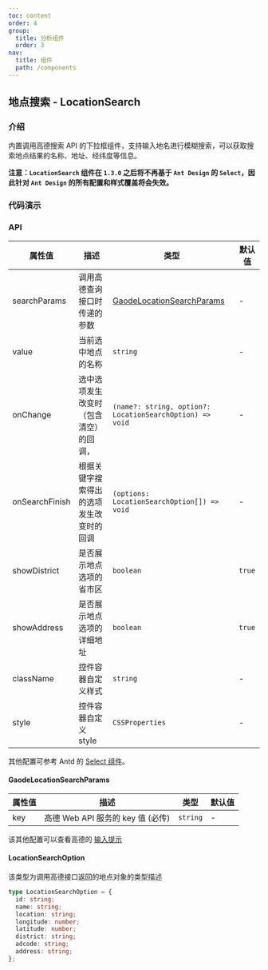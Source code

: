 ```yaml
---
toc: content
order: 4
group:
  title: 分析组件
  order: 3
nav:
  title: 组件
  path: /components
---
```


## 地点搜索 - LocationSearch

### 介绍

内置调用高德搜索 API 的下拉框组件，支持输入地名进行模糊搜索，可以获取搜索地点结果的名称、地址、经纬度等信息。

**注意：`LocationSearch` 组件在 `1.3.0` 之后将不再基于 `Ant Design` 的 `Select`，因此针对 `Ant Design` 的所有配置和样式覆盖将会失效。**

### 代码演示

<code src="./demos/default.tsx" defaultShowCode compact></code>

### API

| 属性值 | 描述 | 类型 | 默认值 |
| --- | --- | --- | --- |
| searchParams | 调用高德查询接口时传递的参数 | [GaodeLocationSearchParams](#GaodeLocationSearchParams) | - |
| value | 当前选中地点的名称 | `string` | - |
| onChange | 选中选项发生改变时（包含清空）的回调， | `(name?: string, option?: LocationSearchOption) => void` | - |
| onSearchFinish | 根据关键字搜索得出的选项发生改变时的回调 | `(options: LocationSearchOption[]) => void` | - |
| showDistrict | 是否展示地点选项的省市区 | `boolean` | `true` |
| showAddress | 是否展示地点选项的详细地址 | `boolean` | `true` |
| className | 控件容器自定义样式 | `string` | - |
| style | 控件容器自定义 style | `CSSProperties` | - |

其他配置可参考 Antd 的 [Select 组件](https://github.com/react-component/select)。

#### GaodeLocationSearchParams

| 属性值 | 描述                              | 类型     | 默认值 |
| ------ | --------------------------------- | -------- | ------ |
| key    | 高德 Web API 服务的 key 值 (必传) | `string` | -      |

该其他配置可以查看高德的 [输入提示](https://lbs.amap.com/api/webservice/guide/api/inputtips)

#### LocationSearchOption

该类型为调用高德接口返回的地点对象的类型描述

```ts
type LocationSearchOption = {
  id: string;
  name: string;
  location: string;
  longitude: number;
  latitude: number;
  district: string;
  adcode: string;
  address: string;
};
```
